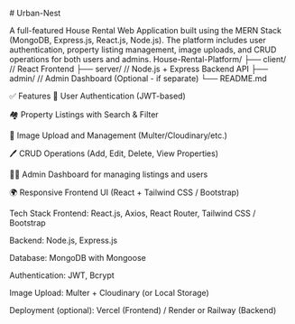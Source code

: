 
#   U r b a n - N e s t 

A full-featured House Rental Web Application built using the MERN Stack (MongoDB, Express.js, React.js, Node.js).
The platform includes user authentication, property listing management, image uploads, and CRUD operations for both users and admins.
 
House-Rental-Platform/
├── client/        // React Frontend
├── server/        // Node.js + Express Backend API
├── admin/         // Admin Dashboard (Optional - if separate)
└── README.md

✅ Features
🔐 User Authentication (JWT-based)

🏘️ Property Listings with Search & Filter

📸 Image Upload and Management (Multer/Cloudinary/etc.)

🖊️ CRUD Operations (Add, Edit, Delete, View Properties)

🧑‍💼 Admin Dashboard for managing listings and users

🌍 Responsive Frontend UI (React + Tailwind CSS / Bootstrap)


Tech Stack
Frontend: React.js, Axios, React Router, Tailwind CSS / Bootstrap

Backend: Node.js, Express.js

Database: MongoDB with Mongoose

Authentication: JWT, Bcrypt

Image Upload: Multer + Cloudinary (or Local Storage)

Deployment (optional): Vercel (Frontend) / Render or Railway (Backend)
 
